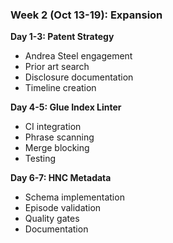### Week 2 (Oct 13-19): Expansion

**Day 1-3: Patent Strategy**

- Andrea Steel engagement
- Prior art search
- Disclosure documentation
- Timeline creation

**Day 4-5: Glue Index Linter**

- CI integration
- Phrase scanning
- Merge blocking
- Testing

**Day 6-7: HNC Metadata**

- Schema implementation
- Episode validation
- Quality gates
- Documentation
